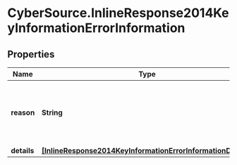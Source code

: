 # CyberSource.InlineResponse2014KeyInformationErrorInformation

## Properties
Name | Type | Description | Notes
------------ | ------------- | ------------- | -------------
**reason** | **String** | The reason of the status. Possible values:  - MISSING_FIELD  - INVALID_DATA  | [optional] 
**details** | [**[InlineResponse2014KeyInformationErrorInformationDetails]**](InlineResponse2014KeyInformationErrorInformationDetails.md) |  | [optional] 


